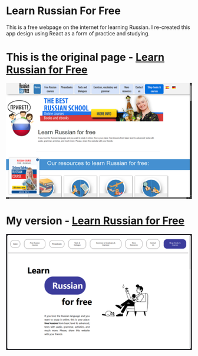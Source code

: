 # Learn Russian For Free

This is a free webpage on the internet for learning Russian.
I re-created this app design using React as a form of practice and studying. 

# This is the original page - <a href = "https://www.russianforfree.com/">Learn Russian for Free</a>
<img src="public/learnrussianforfree_ofc.png" alt="Oficial Page">

# My version - <a href = "https://kawecz.github.io/Learn-Russian-For-Free/">Learn Russian for Free</a>
<img src ="public/learnrussianforfree.png" alt="My Project Image">